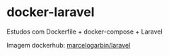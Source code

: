 # docker-laravel
Estudos com Dockerfile + docker-compose + Laravel

Imagem dockerhub: [marcelogarbin/laravel](https://hub.docker.com/r/marcelogarbin/laravel)

